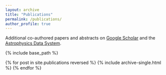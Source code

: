 ```yaml
---
layout: archive
title: "Publications"
permalink: /publications/
author_profile: true
---
```


Additional co-authored papers and abstracts on <a href="https://scholar.google.com/citations?user=KHLOvgcAAAAJ">Google Scholar</a> and the  <a href="https://ui.adsabs.harvard.edu/search/q=author%3A%22Edwards%2C%20Graham%20Harper%22">Astrophysics Data System</a>.

{% include base_path %}

{% for post in site.publications reversed %}
  {% include archive-single.html %}
{% endfor %}
